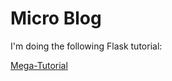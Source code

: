 #       Micro Blog

I'm doing the following Flask tutorial:

[Mega-Tutorial](https://blog.miguelgrinberg.com/post/the-flask-mega-tutorial-part-i-hello-world)

